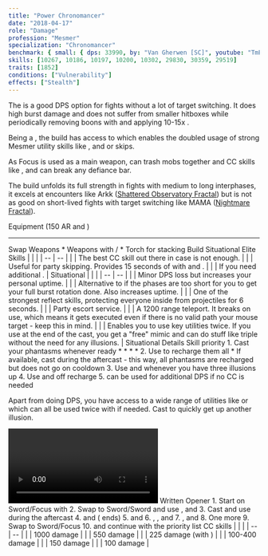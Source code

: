 ```yaml
---
title: "Power Chronomancer"
date: "2018-04-17"
role: "Damage"
profession: "Mesmer"
specialization: "Chronomancer"
benchmark: { small: { dps: 33990, by: "Van Gherwen [SC]", youtube: "TmPlXZ-cg9s"}}
skills: [10267, 10186, 10197, 10200, 10302, 29830, 30359, 29519]
traits: [1852]
conditions: ["Vulnerability"]
effects: ["Stealth"]
---
```


The <Specialization prefix="power" name="chronomancer"/> is a good DPS option for fights without a lot of target switching. It does high burst damage and does not suffer from smaller hitboxes while periodically removing boons with <Skill id="10267"/> and applying 10-15x <Condition name="vulnerability"/>.

Being a <Specialization name="chronomancer"/>, the build has access to <Skill id="29830"/> which enables the doubled usage of strong Mesmer utility skills like <Skill id="29519"/>, <Skill id="34326"/> and <Skill id="10197"/> or <Effect name="stealth"/> skips.

As Focus is used as a main weapon, <Skill id="10363"/> can <Control name="pull"/> trash mobs together and CC skills like <Skill id="30359"/>, <Skill id="10287"/> and <Skill id="10341"/> can break any defiance bar.

The build unfolds its full strength in fights with medium to long interphases, it excels at encounters like Arkk ([Shattered Observatory Fractal](https://discretize.eu/fractals/shattered-observatory)) but is not as good on short-lived fights with target switching like MAMA ([Nightmare Fractal](https://discretize.eu/fractals/nightmare)).

<Divider>
Equipment (150 AR and <Trait id="1016" profession="ranger"/>)
</Divider>

<Grid>
<Row>
<Column>
<Armor helmId="48081" helmRuneId="24836" helmRuneCount="6" helmAffix="Berserker" helmRune="Scholar" shouldersId="48083" shouldersRuneId="24836" shouldersRuneCount="6" shouldersAffix="Berserker" shouldersRune="Scholar" coatId="48079" coatRuneId="24836" coatRuneCount="6" coatAffix="Berserker" coatRune="Scholar" glovesId="48080" glovesRuneId="24836" glovesRuneCount="6" glovesAffix="Berserker" glovesRune="Scholar" leggingsId="48136" leggingsRuneId="24836" leggingsRuneCount="6" leggingsAffix="Assassin" leggingsRune="Scholar" bootsId="48078" bootsRuneId="24836" bootsRuneCount="6" bootsAffix="Berserker" bootsRune="Scholar"/>
</Column>

<Column>
<Weapons weapon1MainId="46774" weapon1MainSigil1Id="24615" weapon1MainType="Sword" weapon1MainAffix="Berserker" weapon1MainSigil1="Force" weapon1OffId="46761" weapon1OffSigilId="24868" weapon1OffAffix="Berserker" weapon1OffType="Focus" weapon1OffSigil="Impact" weapon2OffId="46774" weapon2OffSigilId="24868" weapon2OffSigil="Impact" weapon2OffType="Sword" weapon2OffAffix="Berserker"/>

---

<Card>
<CardHeader>
Swap Weapons
</CardHeader>
<CardContent>
* Weapons with <Item id="36053"/>/<Item id="36054"/>
* Torch for <Boon name="might"/> stacking
</CardContent>
</Card>
</Column>

<Column>
<Trinkets backItemId="49384" backItemStatId="584" backItemAffix="Berserker" accessory1Id="39233" accessory1Affix="Berserker" accessory2Id="39232" accessory2Affix="Berserker" amuletId="39273" amuletAffix="Berserker" ring1Id="75669" ring1Affix="Berserker" ring2Id="79710" ring2StatId="1128" ring2Affix="Assassin"/>

<Consumables foodId="41569" utilityId="77569" infusionId="37131"/>
</Column>
</Row>
</Grid>

<Divider>
Build
</Divider>

<Grid>
<Column width="9">
<Traits traits1Id="1" traits1="Dueling" traits1Selected="701,708,692" traits2Id="24" traits2="Illusions" traits2Selected="721,1690,733" traits3Id="40" traits3="Chronomancer" traits3Selected="1995,1978,1890"/>

<Card>
<CardHeader>
Situational Elite Skills
</CardHeader>
<CardContent>
| | |
| -- | -- |
| <Skill id="29519" size="big" text="false"/> | The best CC skill out there in case <Skill id="30359"/> is not enough. |
| <Skill id="10245" size="big" text="false"/> | Useful for party skipping. Provides 15 seconds of <Effect name="stealth"/> with <Trait id="674"/> and <Skill id="29830"/>. |
| <Skill id="10311" size="big" text="false"/> | If you need additional <Boon name="quickness"/>. |
</CardContent>
</Card>
</Column>

<Column>
<Skills weapon1Skill1="" weapon1Skill2="" weapon1Skill3="" weapon1Skill4="" weapon1Skill5="" utilitySkill1="21750" utilitySkill2="10267" utilitySkill3="10341" utilitySkill4="30525" utilitySkill5="30359"/>

<Card>
<CardHeader>
Situational
</CardHeader>
<CardContent>
| | |
| -- | -- |
| <Trait id="729" size="big" text="false"/> | Minor DPS loss but increases your personal <Boon name="quickness"/> uptime. |
| <Skill id="10211" size="big" text="false"/> | Alternative to <Skill id="10341"/> if the phases are too short for you to get your full burst rotation done. Also increases <Condition name="vulnerability"/> uptime. |
| <Skill id="34326" size="big" text="false"/> | One of the strongest reflect skills, protecting everyone inside from projectiles for 6 seconds. |
| <Skill id="10197" size="big" text="false"/> | Party escort service. |
| <Skill id="10200" size="big" text="false"/> | A 1200 range teleport. It breaks <Control name="stun"/> on use, which means it gets executed even if there is no valid path your mouse target - keep this in mind. |
| <Skill id="29578" size="big" text="false"/> | Enables you to use key utilities twice. If you use <Skill id="29830"/> at the end of the cast, you get a "free" mimic and can do stuff like triple <Skill id="10200"/> without the need for any illusions. |
</CardContent>
</Card>
</Column>
</Grid>

<Divider>
Situational
</Divider>

<Divider>
Details
</Divider>

<Grid>
<Column>
<Card>
<CardHeader>
Skill priority
</CardHeader>
<CardContent>
1. Cast your phantasms whenever ready
    * <Skill id="10174"/>
    * <Skill id="10267"/>
    * <Skill id="10341"/>
    * <Skill id="10282"/>
2. Use <Skill id="21750"/> to recharge them all
    * If available, cast <Skill id="29830"/> during the aftercast - this way, all phantasms are recharged but <Skill id="21750" text="false"/> does not go on cooldown
3. Use <Skill id="10191"/> and <Skill id="10190"/> whenever you have three illusions up
4. Use <Skill id="10334"/> and <Skill id="30525"/> off recharge
5. <Skill id="30359"/> can be used for additional DPS if no CC is needed

Apart from doing DPS, you have access to a wide range of utilities like <Skill id="29519"/> or <Skill id="34326"/> which can all be used twice with <Skill id="29830"/> if needed. Cast <Skill id="10173"/> to quickly get up another illusion.
</CardContent>
</Card>

<Video videoId="TmPlXZ-cg9s" videoTitle="Small Hitbox: 33.9k DPS by Van Gherwen [SC]"/>
</Column>

<Column width="7">
<Card>
<CardHeader>
Written Opener
</CardHeader>
<CardContent>
1. Start on Sword/Focus with <Skill id="10282"/>
2. Swap to Sword/Sword and use <Skill id="10174"/>, <Skill id="10267"/> and <Skill id="10341"/>
3. Cast <Skill id="21750"/> and use <Skill id="29830"/> during the aftercast
4. <Skill id="10174"/> and <Skill id="10267"/> (<Skill id="30747" text="false"/> ends)
5. <Skill id="10174"/> and <Skill id="10341"/>
6. <Skill id="21750"/>, <Skill id="10174"/>, <Skill id="10267"/> and <Skill id="10341"/>
7. <Skill id="10334"/>, <Skill id="30525"/> and <Skill id="30359"/>
8. One more <Skill id="10174"/>
9. Swap to Sword/Focus
10. <Skill id="10282"/> and continue with the priority list
</CardContent>
</Card>

<Card>
<CardHeader>
CC skills
</CardHeader>
<CardContent>
| | |
| -- | -- |
| <Skill id="29519"/> | 1000 damage |
| <Skill id="30359"/> | 550 damage |
| <Skill id="10341"/> | 225 damage (with <Condition name="taunt"/>) |
| <Skill id="10287"/> | 100-400 damage |
| <Skill id="10363"/> | 150 damage |
| <Skill id="10358"/> | 100 damage |
</CardContent>
</Card>
</Column>
</Grid>
